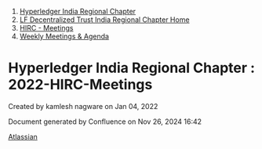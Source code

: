 1. [Hyperledger India Regional Chapter](index.html)
2. [LF Decentralized Trust India Regional Chapter Home](LF-Decentralized-Trust-India-Regional-Chapter-Home_19169282.html)
3. [HIRC - Meetings](HIRC---Meetings_19169350.html)
4. [Weekly Meetings &amp; Agenda](19169352.html)

# Hyperledger India Regional Chapter : 2022-HIRC-Meetings

Created by kamlesh nagware on Jan 04, 2022

Document generated by Confluence on Nov 26, 2024 16:42

[Atlassian](http://www.atlassian.com/)
